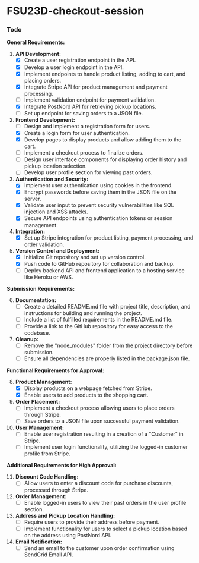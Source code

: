 # FSU23D-checkout-session

### Todo

**General Requirements:**

1. **API Development:**
   - [x] Create a user registration endpoint in the API.
   - [x] Develop a user login endpoint in the API.
   - [x] Implement endpoints to handle product listing, adding to cart, and placing orders.
   - [x] Integrate Stripe API for product management and payment processing.
   - [ ] Implement validation endpoint for payment validation.
   - [x] Integrate PostNord API for retrieving pickup locations.
   - [ ] Set up endpoint for saving orders to a JSON file.

2. **Frontend Development:**
   - [ ] Design and implement a registration form for users.
   - [x] Create a login form for user authentication.
   - [x] Develop pages to display products and allow adding them to the cart.
   - [ ] Implement a checkout process to finalize orders.
   - [ ] Design user interface components for displaying order history and pickup location selection.
   - [ ] Develop user profile section for viewing past orders.

3. **Authentication and Security:**
   - [x] Implement user authentication using cookies in the frontend.
   - [x] Encrypt passwords before saving them in the JSON file on the server.
   - [x] Validate user input to prevent security vulnerabilities like SQL injection and XSS attacks.
   - [x] Secure API endpoints using authentication tokens or session management.

4. **Integration:**
   - [x] Set up Stripe integration for product listing, payment processing, and order validation.

5. **Version Control and Deployment:**
   - [x] Initialize Git repository and set up version control.
   - [x] Push code to GitHub repository for collaboration and backup.
   - [ ] Deploy backend API and frontend application to a hosting service like Heroku or AWS.

**Submission Requirements:**

6. **Documentation:**
   - [ ] Create a detailed README.md file with project title, description, and instructions for building and running the project.
   - [ ] Include a list of fulfilled requirements in the README.md file.
   - [ ] Provide a link to the GitHub repository for easy access to the codebase.

7. **Cleanup:**
   - [ ] Remove the "node_modules" folder from the project directory before submission.
   - [ ] Ensure all dependencies are properly listed in the package.json file.

**Functional Requirements for Approval:**

8. **Product Management:**
   - [x] Display products on a webpage fetched from Stripe.
   - [x] Enable users to add products to the shopping cart.

9. **Order Placement:**
   - [ ] Implement a checkout process allowing users to place orders through Stripe.
   - [ ] Save orders to a JSON file upon successful payment validation.

10. **User Management:**
    - [ ] Enable user registration resulting in a creation of a "Customer" in Stripe.
    - [ ] Implement user login functionality, utilizing the logged-in customer profile from Stripe.

**Additional Requirements for High Approval:**

11. **Discount Code Handling:**
    - [ ] Allow users to enter a discount code for purchase discounts, processed through Stripe.

12. **Order Management:**
    - [ ] Enable logged-in users to view their past orders in the user profile section.

13. **Address and Pickup Location Handling:**
    - [ ] Require users to provide their address before payment.
    - [ ] Implement functionality for users to select a pickup location based on the address using PostNord API.

14. **Email Notification:**
    - [ ] Send an email to the customer upon order confirmation using SendGrid Email API.